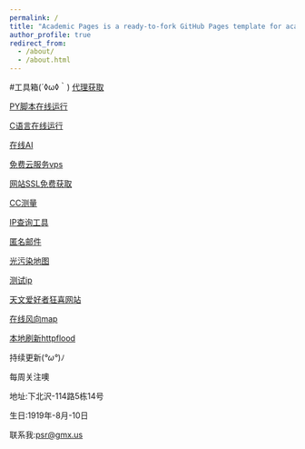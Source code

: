 ```yaml
---
permalink: /
title: "Academic Pages is a ready-to-fork GitHub Pages template for academic personal websites"
author_profile: true
redirect_from: 
  - /about/
  - /about.html
---
```

#工具箱(´◊ω◊｀)
[代理获取](https://proxyspace.pro/http.txt)

[PY脚本在线运行](https://m.w3cschool.cn/tryrun/runcode?lang=python)

[C语言在线运行](https://m.w3cschool.cn/tryrun/runcode?lang=c-clang)

[在线AI](http://zs.aidashi.cn/)

[免费云服务vps](https://uviv.cn/)

[网站SSL免费获取](https://freessl.cn/)

[CC测量](https://debug.abcdefgdev.xyz)

[IP查询工具](https://fofa.info/)

[匿名邮件](https://anonymousemail.me/)

[光污染地图](https://darkmap.cn)

[测试ip](https://check-host.net/)

[天文爱好者狂喜网站](https://laysky.com/)

[在线风向map](https://street-map.gosur.com/cn/)

[本地刷新httpflood](https://f5.serverplayer.com/)

持续更新(*°ω°*)ﾉ

每周关注噢

地址:下北沢-114路5栋14号

生日:1919年-8月-10日

联系我:psr@gmx.us

